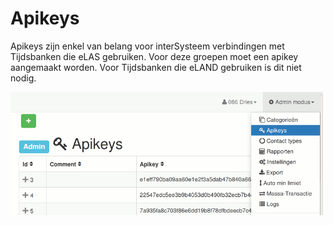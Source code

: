 # Apikeys

Apikeys zijn enkel van belang voor interSysteem verbindingen met Tijdsbanken die eLAS gebruiken. Voor deze groepen moet een apikey aangemaakt worden. Voor Tijdsbanken die eLAND gebruiken is dit niet nodig.

![apikeys](img/apikeys.png)
